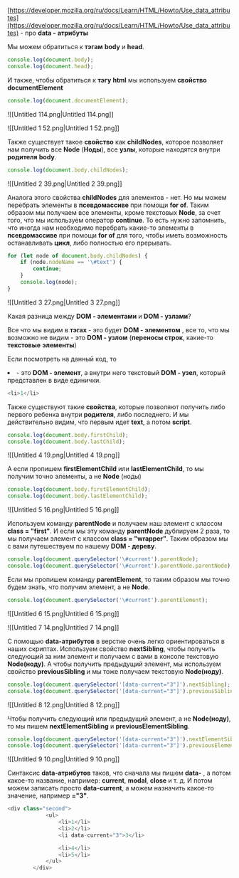 [https://developer.mozilla.org/ru/docs/Learn/HTML/Howto/Use_data_attributes](https://developer.mozilla.org/ru/docs/Learn/HTML/Howto/Use_data_attributes) - про **data -** **атрибуты**

  

Мы можем обратиться к **тэгам** **body** и **head**.

```JavaScript
console.log(document.body);
console.log(document.head);
```

И также, чтобы обратиться к **тэгу** **html** мы используем **свойство** **documentElement**

```JavaScript
console.log(document.documentElement);
```

![[Untitled 114.png|Untitled 114.png]]

![[Untitled 1 52.png|Untitled 1 52.png]]

Также существует такое **свойство** как **childNodes**, которое позволяет нам получить все **Node** (**Ноды**), все **узлы**, которые находятся внутри **родителя** **body**.

```JavaScript
console.log(document.body.childNodes);
```

![[Untitled 2 39.png|Untitled 2 39.png]]

Аналога этого свойства **childNodes** для элементов - нет. Но мы можем перебрать элементы в **псевдомассиве** при помощи **for of**. Таким образом мы получаем все элементы, кроме текстовых **Node**, за счет того, что мы используем оператор **continue**. То есть нужно запомнить, что иногда нам необходимо перебрать какие-то элементы в **псевдомассиве** при помощи **for of** для того, чтобы иметь возможность останавливать **цикл**, либо полностью его прерывать.

```JavaScript
for (let node of document.body.childNodes) {
    if (node.nodeName == '\#text') {
        continue;
    }
    console.log(node);
}
```

![[Untitled 3 27.png|Untitled 3 27.png]]

Какая разница между **DOM - элементами** и **DOM - узлами**?

Все что мы видим в **тэгах** - это будет **DOM - элементом** , все то, что мы возможно не видим - это **DOM - узлом** (**переносы строк**, какие-то **текстовые** **элементы**)

Если посмотреть на данный код, то **<li>** - это **DOM - элемент**, а внутри него текстовый **DOM - узел**, который представлен в виде единички.

```JavaScript
<li>1</li>
```

Также существуют такие **свойства**, которые позволяют получить либо первого ребенка внутри **родителя**, либо последнего. И мы действительно видим, что первым идет **text**, а потом **script**.

```JavaScript
console.log(document.body.firstChild);
console.log(document.body.lastChild);
```

![[Untitled 4 19.png|Untitled 4 19.png]]

А если пропишем **firstElementChild** или **lastElementChild**, то мы получим точно элементы, а не **Node** (ноды)

```JavaScript
console.log(document.body.firstElementChild);
console.log(document.body.lastElementChild);
```

![[Untitled 5 16.png|Untitled 5 16.png]]

Используем команду **parentNode** и получаем наш элемент с классом **class = "first"**. И если мы эту команду **parentNode** дублируем 2 раза, то мы получаем элемент с классом **class = "wrapper"**. Таким образом мы с вами путешествуем по нашему **DOM - дереву**.

```JavaScript
console.log(document.querySelector('\#current').parentNode);
console.log(document.querySelector('\#current').parentNode.parentNode);
```

Если мы пропишем команду **parentElement**, то таким образом мы точно будем знать, что получим элемент, а не **Node**.

```JavaScript
console.log(document.querySelector('\#current').parentElement);
```

![[Untitled 6 15.png|Untitled 6 15.png]]

![[Untitled 7 14.png|Untitled 7 14.png]]

С помощью **data-атрибутов** в верстке очень легко ориентироваться в наших скриптах. Используем свойство **nextSibling**, чтобы получить следующий за ним элемент и получаем с вами в консоле текстовую **Node(ноду)**. А чтобы получить предыдущий элемент, мы используем свойство **previousSibling** и мы тоже получаем текстовую **Node(ноду)**.

```JavaScript
console.log(document.querySelector('[data-current="3"]').nextSibling);
console.log(document.querySelector('[data-current="3"]').previousSibling);
```

![[Untitled 8 12.png|Untitled 8 12.png]]

Чтобы получить следующий или предыдущий элемент, а не **Node(ноду)**, то мы пишем **nextElementSibling** и **previousElementSibling**.

```JavaScript
console.log(document.querySelector('[data-current="3"]').nextElementSibling);
console.log(document.querySelector('[data-current="3"]').previousElementSibling);
```

![[Untitled 9 10.png|Untitled 9 10.png]]

Синтаксис **data-атрибутов** таков, что сначала мы пишем **data-** , а потом какое-то название, например: **current**, **modal**, **close** и т. д. И потом можем записать просто **data-current**, а можем назначить какое-то значение, например **="3"**.

```JavaScript
<div class="second">
            <ul>
                <li>1</li>
                <li>2</li>
                <li data-current="3">3</li>

                <li>4</li>
                <li>5</li>
            </ul>
        </div>
```